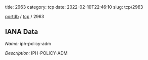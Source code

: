 title: 2963
category: tcp
date: 2022-02-10T22:46:10
slug: tcp/2963

[portdb](/) / [tcp](/category/tcp.html) / 2963


## IANA Data

_Name:_ iph-policy-adm

_Description:_ IPH-POLICY-ADM

